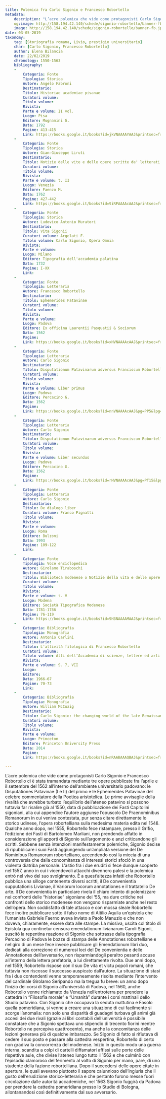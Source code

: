 ```yaml
---
title: Polemica fra Carlo Sigonio e Francesco Robortello
metadata: 
	description: "L’acre polemica che vide come protagonisti Carlo Sigonio e Francesco Robortello ci è stata tramandata mediante tre opere pubblicate fra l’aprile e il settembre del 1562 all’interno dell’ambiente universitario padovano: le Disputationes Patavinae (I e II) del primo e le Ephemerides Patavinae del celebre commentatore della Poetica aristotelica. "
	og:image: http://158.194.42.140/schede/sigonio-robortello/banner-fb.jpg
	image: http://158.194.42.140/schede/sigonio-robortello/banner-fb.jpg
date: 03-05-2019
taxonomy:
	tag: [Storiografia romana, Livio, prestigio universitario]
	char: [Carlo Sigonio, Francesco Robortello]
	author: Elena Bilancia
	date: 22/02/2019
	chronology: 1550-1563
	bibliography:
	-
	    Categoria: Fonte
	    Tipologia: Storica
	    Autore: Angelo Fabroni
	    Destinatario: 
	    Titolo: Historiae academiae pisanae
	    Curatori volume: 
	    Titolo volume: 
	    Rivista: 
	    Parte e volume: II vol.
	    Luogo: Pisa
	    Editore: Mugnanini G.
	    Data: 1792
	    Pagine: 413-415
	    Link: https://books.google.it/books?id=jkVNAAAAYAAJ&printsec=frontcover&hl=it&source=gbs_ge_summary_r&cad=0#v=onepage&q&f=false
	-
	    Categoria: Fonte
	    Tipologia: Storica
	    Autore: Gian-Giuseppe Liruti
	    Destinatario: 
	    Titolo: Notizie delle vite e delle opere scritte da' letterati del Friuli
	    Curatori volume: 
	    Titolo volume: 
	    Rivista: 
	    Parte e volume: t. II
	    Luogo: Venezia
	    Editore: Faenzo M.
	    Data: 1762
	    Pagine: 427-442
	    Link: https://books.google.it/books?id=9iRPAAAAcAAJ&printsec=frontcover&dq=liruti+Notizie+delle+vite+e+delle+opere+scritte+da+letterati+del+Friuli+II&hl=it&sa=X&ved=0ahUKEwjDgNmSl8_gAhUQMewKHXYjANoQ6AEILzAB#v=onepage&q=liruti%20Notizie%20delle%20vite%20e%20delle%20opere%20scritte%20da%20letterati%20del%20Friuli%20II&f=false
	-
	    Categoria: Fonte
	    Tipologia: Storica
	    Autore: Ludovico Antonio Muratori
	    Destinatario: 
	    Titolo: Vita Sigonii
	    Curatori volume: Argelati F.
	    Titolo volume: Carlo Sigonio, Opera Omnia
	    Rivista: 
	    Parte e volume: 
	    Luogo: Milano
	    Editore: Tipografia dell'accademia palatina
	    Data: 1732
	    Pagine: I-XX
	    Link: 
	-
	    Categoria: Fonte
	    Tipologia: Letteraria
	    Autore: Francesco Robortello
	    Destinatario: 
	    Titolo: Ephemerides Patavinae
	    Curatori volume: 
	    Titolo volume: 
	    Rivista: 
	    Parte e volume: 
	    Luogo: Padova
	    Editore: Ex officina Laurentii Pasquatii & Sociorum
	    Data: 1562
	    Pagine: 
	    Link: https://books.google.it/books?id=xHVNAAAAcAAJ&printsec=frontcover&dq=ephemerides+patavinae+robortello&hl=it&sa=X&ved=0ahUKEwjljpHVmc_gAhVQ3qQKHZWBDEgQ6wEIUTAH#v=onepage&q=ephemerides%20patavinae%20robortello&f=false
	-
	    Categoria: Fonte
	    Tipologia: Letteraria
	    Autore: Carlo Sigonio
	    Destinatario: 
	    Titolo: Disputationum Patavinarum adversus Franciscum Robortellum
	    Curatori volume: 
	    Titolo volume: 
	    Rivista: 
	    Parte e volume: Liber primus
	    Luogo: Padova
	    Editore: Percacino G.
	    Data: 1562
	    Pagine: 
	    Link: https://books.google.it/books?id=nnVNAAAAcAAJ&pg=PP5&lpg=PP5&dq=disputationes+patavinae+liber+primus&source=bl&ots=xXi0BSee-o&sig=ACfU3U35iLv9qhQkBy3WPNF4xmfLdFMuew&hl=it&sa=X&ved=2ahUKEwj6ppWlo8rgAhUItRoKHSB0Dm8Q6AEwAHoECAoQAQ#v=onepage&q=disputationes%20patavinae%20liber%20primus&f=false
	-
	    Categoria: Fonte
	    Tipologia: Letteraria
	    Autore: Carlo Sigonio
	    Destinatario: 
	    Titolo: Disputationum Patavinarum adversus Franciscum Robortellum
	    Curatori volume: 
	    Titolo volume: 
	    Rivista: 
	    Parte e volume: Liber secundus
	    Luogo: Padova
	    Editore: Percacino G.
	    Data: 1562
	    Pagine: 
	    Link: https://books.google.it/books?id=rHVNAAAAcAAJ&pg=PT15&lpg=PT15&dq=carlo+sigonio+disputationes+patavinae&source=bl&ots=rxbCablRiP&sig=ACfU3U2ngse4_X-1V0EpyA5sephfRmTfqA&hl=it&sa=X&ved=2ahUKEwje0e-yuqzgAhWkM-wKHSy5ARcQ6AEwDnoECAQQAQ#v=onepage&q=carlo%20sigonio%20disputationes%20patavinae&f=false
	-
	    Categoria: Fonte
	    Tipologia: Letteraria
	    Autore: Carlo Sigonio
	    Destinatario: 
	    Titolo: De dialogo liber
	    Curatori volume: Franco Pignatti
	    Titolo volume: 
	    Rivista: 
	    Parte e volume: 
	    Luogo: Roma
	    Editore: Bulzoni
	    Data: 1993
	    Pagine: 109-122
	    Link: 
	-
	    Categoria: Fonte
	    Tipologia: Voce enciclopedica
	    Autore: Girolamo Tiraboschi 
	    Destinatario: 
	    Titolo: Biblioteca modenese o Notizie della vita e delle opere degli scrittori natii degli stati del serenissimo duca di Modena raccolte e ordinate dal cavaliere ab. Girolamo Tiraboschi
	    Curatori volume: 
	    Titolo volume: 
	    Rivista: 
	    Parte e volume: t. V
	    Luogo: Modena
	    Editore: Società Tipografica Modenese
	    Data: 1781-1786
	    Pagine: 76-119
	    Link: https://books.google.it/books?id=9H3NAAAAMAAJ&printsec=frontcover&dq=tiraboschi+biblioteca+modenese&hl=it&sa=X&ved=0ahUKEwjqp6bbnM_gAhXIzqQKHdG5ApwQ6wEIODAC#v=onepage&q=sigonio&f=false
	-
	    Categoria: Bibliografia
	    Tipologia: Monografia
	    Autore: Antonio Carlini
	    Destinatario: 
	    Titolo: L'attività filologica di Francesco Robortello
	    Curatori volume: 
	    Titolo volume: Atti dell’Accademia di scienze, lettere ed arti di Udine
	    Rivista: 
	    Parte e volume: S. 7, VII
	    Luogo: 
	    Editore: 
	    Data: 1966-67
	    Pagine: 70-73
	    Link: 
	-
	    Categoria: Bibliografia
	    Tipologia: Monografia
	    Autore: William McCuaig
	    Destinatario: 
	    Titolo: Carlo Sigonio: the changing world of the late Renaissance
	    Curatori volume: 
	    Titolo volume: 
	    Rivista: 
	    Parte e volume: 
	    Luogo: Princeton
	    Editore: Princeton University Press
	    Data: 2014
	    Pagine: 
	    Link: https://books.google.it/books?id=nRAABAAAQBAJ&printsec=frontcover&dq=MCCUAIG+W.,+Carlo+Sigonio:+the+changing+world+of+the+late+Renaissance&hl=it&sa=X&ved=0ahUKEwjB_qSQn8_gAhXEsqQKHfY3AR8Q6wEILDAA#v=onepage&q=MCCUAIG%20W.%2C%20Carlo%20Sigonio%3A%20the%20changing%20world%20of%20the%20late%20Renaissance&f=false

---
```


L’acre polemica che vide come protagonisti Carlo Sigonio e Francesco Robortello ci è stata tramandata mediante tre opere pubblicate fra l’aprile e il settembre del 1562 all’interno dell’ambiente universitario padovano: le Disputationes Patavinae (I e II) del primo e le Ephemerides Patavinae del celebre commentatore della Poetica aristotelica. 
Le prime avvisaglie della rivalità che avrebbe turbato l’equilibrio dell’ateneo patavino si possono tuttavia far risalire già al 1550, data di pubblicazione dei Fasti Capitolini sigoniani, alla cui appendice l’autore aggiunse l’opuscolo De Praenominibus Romanorum in cui veniva contestata, pur senza citare direttamente lo storico udinese, l’opera robortelliana sulla medesima materia edita nel 1548. Qualche anno dopo, nel 1555, Robortello fece ristampare, presso il Grifio, l’edizione dei Fasti di Bartolomeo Marliani, non prendendo affatto in considerazione gli apporti di Sigonio sull’argomento e anzi criticandone gli scritti. Sebbene senza intenzioni manifestamente polemiche, Sigonio decise di ripubblicare i suoi Fasti aggiungendo un’ampliata versione del De Nominibus Romanorum robortelliano, accendendo così la miccia di una controversia che dalla concomitanza di interessi storici sfociò in una violenta diatriba personale.
L’astio fra i due eruditi si fece dunque scoperto nel 1557, anno in cui i vicendevoli attacchi divennero palesi e la polemica entrò nel vivo del suo svolgimento. È a quest’altezza infatti che Robortello pubblica una silloge contenente diversi scritti, il De convenientia supputationis Livianae, il Variorum locorum annotationes e il trattatello De arte. Il De convenientia in particolare rivela il chiaro intento di polemizzare nei confronti delle “historiae” sigoniane del ‘55, ma dure critiche nei confronti dello storico modenese non vengono risparmiate anche nel resto dell’opera. Non soddisfatto di  tale attacco e con mossa sleale Robortello fece inoltre pubblicare sotto il falso nome di Altilio Aquila un’epistola che l’umanista Gabriele Faerno aveva inviato a Paolo Manuzio e che non doveva, chiaramente, essere data alle stampe. La missiva, uscita col titolo di Epistola qua continetur censura emendationum livianarum Caroli Sigonii, suscitò la repentina reazione di Sigonio che sottrasse dalla tipografia Percacino di Padova le bozze di stampa delle Annotationes robortelliane e nel giro di un mese fece invece pubblicare gli Emendationum libri duo, dedicati alla correzione di numerosi loci del De convenientia e delle Annotationes dell’avversario, non risparmiandogli peraltro pesanti accuse all’interno della lettera prefatoria, a lui direttamente rivolta. Due anni dopo, nel 1559, Robortello rispose con il suo De vita et victu popoli romani, che tuttavia non riscosse il successo auspicato dall’autore.
 La situazione di stasi fra i due contendenti venne temporaneamente risolta mediante l’intervento del cardinale Girolamo Seripando ma la tregua fu breve: un anno dopo l’inizio dei corsi di Sigonio all’università di Padova, nel 1560, anche Robortello venne richiamato da Venezia nell’entroterra per prendere la cattedra in “Filosofia morale” e “Umanità” durante i corsi mattinali dello Studio patavino. Con Sigonio che occupava la seduta mattutina e Fasolo quella pomeridiana, si venne a creare una situazione di cui facilmente si scorge l’anomalia: non solo una disparità di guadagni turbava gli animi già accesi dei due rivali (grazie ai libri contabili dell’università è possibile constatare che a Sigonio spettava uno stipendio di trecento fiorini mentre Robortello ne percepiva quattrocento), ma anche la concomitanza delle lezioni generava più di qualche imbarazzo. Se Sigonio di fatto si rifiutava di cedere il suo posto e passare alla cattedra vespertina, Robortello di certo non gradiva la concorrenza del modenese. Iniziò in questo modo una guerra interna, scandita a colpi di cartelli diffamatori affissi sulle porte delle rispettive aule, che divise l’ateneo lungo tutto il 1562 e che culminò con l’episodio clamoroso del ferimento al volto di Sigonio per mano, pare, di uno studente della fazione robortelliana. 
Dopo il succedersi delle opere citate in apertura, le quali avevano piuttosto il sapore calunnioso dell’ingiuria che il gusto dell’erudizione storico-letteraria e che pertanto furono messe fuori circolazione dalle autorità accademiche, nel 1563 Sigonio fuggirà da Padova per prendere la cattedra pomeridiana presso lo Studio di Bologna, allontanandosi così definitivamente dal suo avversario.
